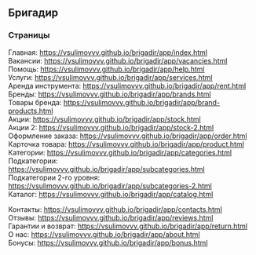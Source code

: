 ## Бригадир

### Страницы

Главная: https://vsulimovvv.github.io/brigadir/app/index.html  
Вакансии: https://vsulimovvv.github.io/brigadir/app/vacancies.html  
Помощь: https://vsulimovvv.github.io/brigadir/app/help.html  
Услуги: https://vsulimovvv.github.io/brigadir/app/services.html  
Аренда инструмента: https://vsulimovvv.github.io/brigadir/app/rent.html  
Бренды: https://vsulimovvv.github.io/brigadir/app/brands.html  
Товары бренда: https://vsulimovvv.github.io/brigadir/app/brand-products.html  
Акции: https://vsulimovvv.github.io/brigadir/app/stock.html  
Акции 2: https://vsulimovvv.github.io/brigadir/app/stock-2.html  
Оформление заказа: https://vsulimovvv.github.io/brigadir/app/order.html  
Карточка товара: https://vsulimovvv.github.io/brigadir/app/product.html  
Категории: https://vsulimovvv.github.io/brigadir/app/categories.html  
Подкатегории: https://vsulimovvv.github.io/brigadir/app/subcategories.html  
Подкатегории 2-го уровня: https://vsulimovvv.github.io/brigadir/app/subcategories-2.html  
Каталог: https://vsulimovvv.github.io/brigadir/app/catalog.html

Контакты: https://vsulimovvv.github.io/brigadir/app/contacts.html  
Отзывы: https://vsulimovvv.github.io/brigadir/app/reviews.html  
Гарантии и возврат: https://vsulimovvv.github.io/brigadir/app/return.html  
О нас: https://vsulimovvv.github.io/brigadir/app/about.html  
Бонусы: https://vsulimovvv.github.io/brigadir/app/bonus.html  
